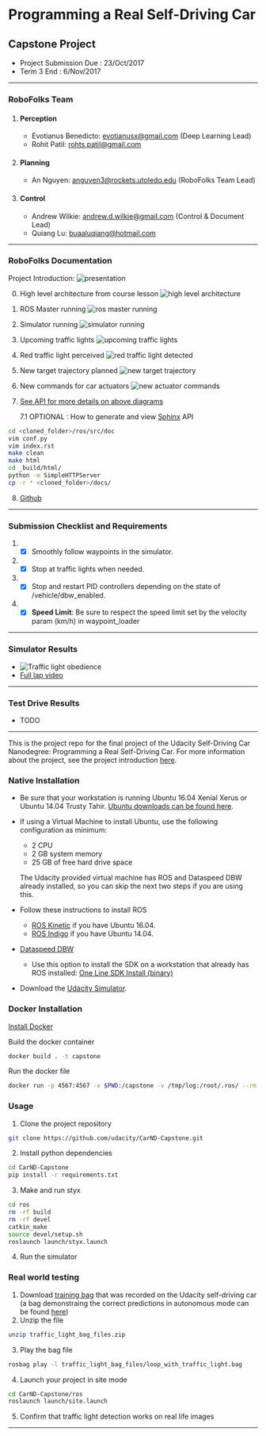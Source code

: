 # Programming a Real Self-Driving Car
## Capstone Project
* Project Submission Due : 23/Oct/2017
* Term 3 End : 6/Nov/2017

---

### RoboFolks Team
1. #### Perception
    * Evotianus Benedicto: evotianusx@gmail.com (Deep Learning Lead)
    * Rohit Patil: rohts.patil@gmail.com
1. #### Planning
    * An Nguyen: anguyen3@rockets.utoledo.edu (RoboFolks Team Lead)
1. #### Control 
    * Andrew Wilkie: andrew.d.wilkie@gmail.com (Control & Document Lead)
    * Quiang Lu: buaaluqiang@hotmail.com

---

### RoboFolks Documentation

Project Introduction: ![presentation](https://docs.google.com/presentation/d/13xbwB789J7PuLtkmzdOygla4M4J5GBxbD6bkOSd4STs/edit?usp=sharing)

0. High level architecture from course lesson
![high level architecture](./imgs/high_level_architecture.png)

1. ROS Master running
![ros master running](./imgs/1.png)

1. Simulator running
![simulator running](./imgs/2.png)

1. Upcoming traffic lights
![upcoming traffic lights](./imgs/3.png)

1. Red traffic light perceived
![red traffic light detected](./imgs/4.png)

1. New target trajectory planned
![new target trajectory](./imgs/5.png)

1. New commands for car actuators
![new actuator commands](./imgs/6.png)

1. [See API for more details on above diagrams](https://ancabilloni.github.io/Autonomous_System_Integration/#)

    7.1 OPTIONAL : How to generate and view [Sphinx](https://codeandchaos.wordpress.com/2012/07/30/sphinx-autodoc-tutorial-for-dummies/) API
```bash
cd <cloned_folder>/ros/src/doc
vim conf.py
vim index.rst
make clean
make html
cd _build/html/
python -m SimpleHTTPServer
cp -r * <cloned_folder>/docs/
```

8. [Github](https://github.com/ancabilloni/Autonomous_System_Integration)

---

### Submission Checklist and Requirements
1. - [x] Smoothly follow waypoints in the simulator.
1. - [x] Stop at traffic lights when needed.
1. - [x] Stop and restart PID controllers depending on the state of /vehicle/dbw_enabled.
1. - [x] **Speed Limit**: Be sure to respect the speed limit set by the velocity param (km/h) in waypoint_loader

---

### Simulator Results
* ![Traffic light obedience](./data/robofolks_capstone_simulator_drive_13_sec.gif)
* [Full lap video](https://youtu.be/FfqRF8RTDv0)
---

### Test Drive Results
* TODO

---

This is the project repo for the final project of the Udacity Self-Driving Car Nanodegree: Programming a Real Self-Driving Car. For more information about the project, see the project introduction [here](https://classroom.udacity.com/nanodegrees/nd013/parts/6047fe34-d93c-4f50-8336-b70ef10cb4b2/modules/e1a23b06-329a-4684-a717-ad476f0d8dff/lessons/462c933d-9f24-42d3-8bdc-a08a5fc866e4/concepts/5ab4b122-83e6-436d-850f-9f4d26627fd9).

### Native Installation

* Be sure that your workstation is running Ubuntu 16.04 Xenial Xerus or Ubuntu 14.04 Trusty Tahir. [Ubuntu downloads can be found here](https://www.ubuntu.com/download/desktop).
* If using a Virtual Machine to install Ubuntu, use the following configuration as minimum:
  * 2 CPU
  * 2 GB system memory
  * 25 GB of free hard drive space

  The Udacity provided virtual machine has ROS and Dataspeed DBW already installed, so you can skip the next two steps if you are using this.

* Follow these instructions to install ROS
  * [ROS Kinetic](http://wiki.ros.org/kinetic/Installation/Ubuntu) if you have Ubuntu 16.04.
  * [ROS Indigo](http://wiki.ros.org/indigo/Installation/Ubuntu) if you have Ubuntu 14.04.
* [Dataspeed DBW](https://bitbucket.org/DataspeedInc/dbw_mkz_ros)
  * Use this option to install the SDK on a workstation that already has ROS installed: [One Line SDK Install (binary)](https://bitbucket.org/DataspeedInc/dbw_mkz_ros/src/81e63fcc335d7b64139d7482017d6a97b405e250/ROS_SETUP.md?fileviewer=file-view-default)
* Download the [Udacity Simulator](https://github.com/udacity/CarND-Capstone/releases/tag/v1.2).

### Docker Installation
[Install Docker](https://docs.docker.com/engine/installation/)

Build the docker container
```bash
docker build . -t capstone
```

Run the docker file
```bash
docker run -p 4567:4567 -v $PWD:/capstone -v /tmp/log:/root/.ros/ --rm -it capstone
```

### Usage

1. Clone the project repository
```bash
git clone https://github.com/udacity/CarND-Capstone.git
```

2. Install python dependencies
```bash
cd CarND-Capstone
pip install -r requirements.txt
```
3. Make and run styx
```bash
cd ros
rm -rf build
rm -rf devel
catkin_make
source devel/setup.sh
roslaunch launch/styx.launch
```
4. Run the simulator

### Real world testing
1. Download [training bag](https://drive.google.com/file/d/0B2_h37bMVw3iYkdJTlRSUlJIamM/view?usp=sharing) that was recorded on the Udacity self-driving car (a bag demonstraing the correct predictions in autonomous mode can be found [here](https://drive.google.com/open?id=0B2_h37bMVw3iT0ZEdlF4N01QbHc))
2. Unzip the file
```bash
unzip traffic_light_bag_files.zip
```
3. Play the bag file
```bash
rosbag play -l traffic_light_bag_files/loop_with_traffic_light.bag
```
4. Launch your project in site mode
```bash
cd CarND-Capstone/ros
roslaunch launch/site.launch
```
5. Confirm that traffic light detection works on real life images

---
